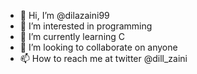 - 👋 Hi, I’m @dilazaini99
- 👀 I’m interested in programming
- 🌱 I’m currently learning C
- 💞️ I’m looking to collaborate on anyone
- 📫 How to reach me at twitter @dill_zaini

<!---
dilazaini99/dilazaini99 is a ✨ special ✨ repository because its `README.md` (this file) appears on your GitHub profile.
You can click the Preview link to take a look at your changes.
--->
